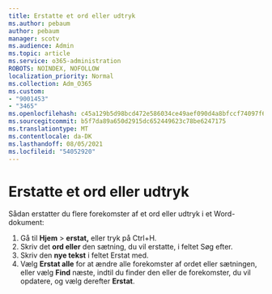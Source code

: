 ```yaml
---
title: Erstatte et ord eller udtryk
ms.author: pebaum
author: pebaum
manager: scotv
ms.audience: Admin
ms.topic: article
ms.service: o365-administration
ROBOTS: NOINDEX, NOFOLLOW
localization_priority: Normal
ms.collection: Adm_O365
ms.custom:
- "9001453"
- "3465"
ms.openlocfilehash: c45a129b5d98bcd472e586034ce49aef090d4a8bfccf74097f6df8b0f5379184
ms.sourcegitcommit: b5f7da89a650d2915dc652449623c78be6247175
ms.translationtype: MT
ms.contentlocale: da-DK
ms.lasthandoff: 08/05/2021
ms.locfileid: "54052920"
---
```

# <a name="replace-a-word-or-phrase"></a>Erstatte et ord eller udtryk

Sådan erstatter du flere forekomster af et ord eller udtryk i et Word-dokument:

1. Gå til **Hjem**  >  **erstat,** eller tryk på Ctrl+H.
2. Skriv det **ord eller** den sætning, du vil erstatte, i feltet Søg efter. 
3. Skriv den **nye tekst** i feltet Erstat med.
3. Vælg **Erstat alle** for at ændre alle forekomster af ordet eller sætningen, eller vælg **Find** næste, indtil du finder den eller de forekomster, du vil opdatere, og vælg derefter **Erstat**.